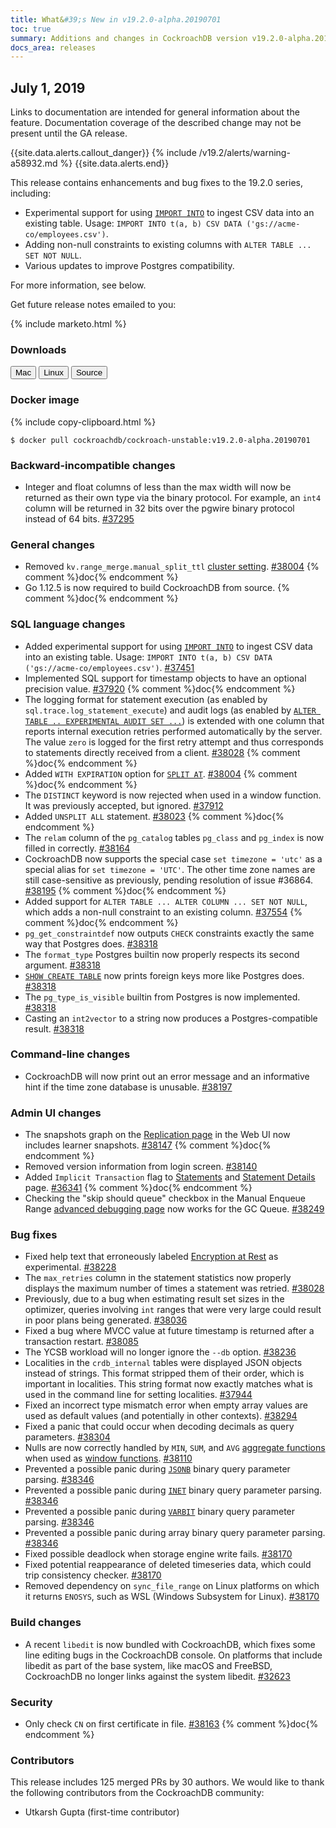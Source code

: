 ```yaml
---
title: What&#39;s New in v19.2.0-alpha.20190701
toc: true
summary: Additions and changes in CockroachDB version v19.2.0-alpha.20190701 since version v19.2.0-alpha.20190606
docs_area: releases
---
```


## July 1, 2019

Links to documentation are intended for general information about the feature. Documentation coverage of the described change may not be present until the GA release.

{{site.data.alerts.callout_danger}}
{% include /v19.2/alerts/warning-a58932.md %}
{{site.data.alerts.end}}

This release contains enhancements and bug fixes to the 19.2.0 series, including:

- Experimental support for using [`IMPORT INTO`](../v19.2/import-into.html) to ingest CSV data into an existing table. Usage: `IMPORT INTO t(a, b) CSV DATA ('gs://acme-co/employees.csv')`.
- Adding non-null constraints to existing columns with `ALTER TABLE ... SET NOT NULL`.
- Various updates to improve Postgres compatibility.

For more information, see below.

Get future release notes emailed to you:

{% include marketo.html %}

### Downloads

<div id="os-tabs" class="clearfix os-tabs_button-outline-primary">
    <a href="https://binaries.cockroachdb.com/cockroach-v19.2.0-alpha.20190701.darwin-10.9-amd64.tgz"><button id="mac" data-eventcategory="mac-binary-release-notes">Mac</button></a>
    <a href="https://binaries.cockroachdb.com/cockroach-v19.2.0-alpha.20190701.linux-amd64.tgz"><button id="linux" data-eventcategory="linux-binary-release-notes">Linux</button></a>
    <a href="https://binaries.cockroachdb.com/cockroach-v19.2.0-alpha.20190701.src.tgz"><button id="source" data-eventcategory="source-release-notes">Source</button></a>
</div>

### Docker image

{% include copy-clipboard.html %}
~~~shell
$ docker pull cockroachdb/cockroach-unstable:v19.2.0-alpha.20190701
~~~

### Backward-incompatible changes

- Integer and float columns of less than the max width will now be returned as their own type via the binary protocol. For example, an `int4` column will be returned in 32 bits over the pgwire binary protocol instead of 64 bits. [#37295][#37295]

### General changes

- Removed `kv.range_merge.manual_split_ttl` [cluster setting](../v19.2/cluster-settings.html). [#38004][#38004] {% comment %}doc{% endcomment %}
- Go 1.12.5 is now required to build CockroachDB from source. {% comment %}doc{% endcomment %}

### SQL language changes

- Added experimental support for using [`IMPORT INTO`](../v19.2/import-into.html) to ingest CSV data into an existing table. Usage: `IMPORT INTO t(a, b) CSV DATA ('gs://acme-co/employees.csv')`. [#37451][#37451]
- Implemented SQL support for timestamp objects to have an optional precision value. [#37920][#37920] {% comment %}doc{% endcomment %}
- The logging format for statement execution (as enabled by `sql.trace.log_statement_execute`) and audit logs (as enabled by [`ALTER TABLE .. EXPERIMENTAL AUDIT SET ...`](../v19.2/experimental-audit.html)) is extended with one column that reports internal execution retries performed automatically by the server. The value `zero` is logged for the first retry attempt and thus corresponds to statements directly received from a client. [#38028][#38028] {% comment %}doc{% endcomment %}
- Added `WITH EXPIRATION` option for [`SPLIT AT`](../v19.2/split-at.html). [#38004][#38004] {% comment %}doc{% endcomment %}
- The `DISTINCT` keyword is now rejected when used in a window function. It was previously accepted, but ignored. [#37912][#37912]
- Added `UNSPLIT ALL` statement. [#38023][#38023] {% comment %}doc{% endcomment %}
- The `relam` column of the `pg_catalog` tables `pg_class` and `pg_index` is now filled in correctly. [#38164][#38164]
- CockroachDB now supports the special case `set timezone = 'utc'` as a special alias for `set timezone = 'UTC'`. The other time zone names are still case-sensitive as previously, pending resolution of issue #36864. [#38195][#38195] {% comment %}doc{% endcomment %}
- Added support for `ALTER TABLE ... ALTER COLUMN ... SET NOT NULL`, which adds a non-null constraint to an existing column. [#37554][#37554] {% comment %}doc{% endcomment %}
- `pg_get_constraintdef` now outputs `CHECK` constraints exactly the same way that Postgres does. [#38318][#38318]
- The `format_type` Postgres builtin now properly respects its second argument. [#38318][#38318]
- [`SHOW CREATE TABLE`](../v19.2/show-create.html) now prints foreign keys more like Postgres does. [#38318][#38318]
- The `pg_type_is_visible` builtin from Postgres is now implemented. [#38318][#38318]
- Casting an `int2vector` to a string now produces a Postgres-compatible result. [#38318][#38318]

### Command-line changes

- CockroachDB will now print out an error message and an informative hint if the time zone database is unusable. [#38197][#38197]

### Admin UI changes

- The snapshots graph on the [Replication page](../v19.2/admin-ui-replication-dashboard.html) in the Web UI now includes learner snapshots. [#38147][#38147] {% comment %}doc{% endcomment %}
- Removed version information from login screen. [#38140][#38140]
- Added `Implicit Transaction` flag to [Statements](../v19.2/admin-ui-statements-page.html) and [Statement Details](../v19.2/admin-ui-statements-page.html#statement-details-page) page. [#36341][#36341] {% comment %}doc{% endcomment %}
- Checking the "skip should queue" checkbox in the Manual Enqueue Range [advanced debugging page](../v19.2/admin-ui-debug-pages.html) now works for the GC Queue. [#38249][#38249]

### Bug fixes

- Fixed help text that erroneously labeled [Encryption at Rest](../v19.2/encryption.html) as experimental. [#38228][#38228]
- The `max_retries` column in the statement statistics now properly displays the maximum number of times a statement was retried. [#38028][#38028]
- Previously, due to a bug when estimating result set sizes in the optimizer, queries involving `int` ranges that were very large could result in poor plans being generated. [#38036][#38036]
- Fixed a bug where MVCC value at future timestamp is returned after a transaction restart. [#38085][#38085]
- The YCSB workload will no longer ignore the `--db` option. [#38236][#38236]
- Localities in the `crdb_internal` tables were displayed JSON objects instead of strings. This format stripped them of their order, which is important in localities. This string format now exactly matches what is used in the command line for setting localities. [#37944][#37944]
- Fixed an incorrect type mismatch error when empty array values are used as default values (and potentially in other contexts). [#38294][#38294]
- Fixed a panic that could occur when decoding decimals as query parameters. [#38304][#38304]
- Nulls are now correctly handled by `MIN`, `SUM`, and `AVG` [aggregate functions](../v19.2/functions-and-operators.html#aggregate-functions) when used as [window functions](../v19.2/window-functions.html). [#38110][#38110]
- Prevented a possible panic during [`JSONB`](../v19.2/jsonb.html) binary query parameter parsing. [#38346][#38346]
- Prevented a possible panic during [`INET`](../v19.2/inet.html) binary query parameter parsing. [#38346][#38346]
- Prevented a possible panic during [`VARBIT`](../v19.2/bit.html) binary query parameter parsing. [#38346][#38346]
- Prevented a possible panic during array binary query parameter parsing. [#38346][#38346]
- Fixed possible deadlock when storage engine write fails. [#38170][#38170]
- Fixed potential reappearance of deleted timeseries data, which could trip consistency checker. [#38170][#38170]
- Removed dependency on `sync_file_range` on Linux platforms on which it returns `ENOSYS`, such as WSL (Windows Subsystem for Linux). [#38170][#38170]

### Build changes

- A recent `libedit` is now bundled with CockroachDB, which fixes some line editing bugs in the CockroachDB console. On platforms that include libedit as part of the base system, like macOS and FreeBSD, CockroachDB no longer links against the system libedit. [#32623][#32623]

### Security

- Only check `CN` on first certificate in file. [#38163][#38163] {% comment %}doc{% endcomment %}

### Contributors

This release includes 125 merged PRs by 30 authors.
We would like to thank the following contributors from the CockroachDB community:

- Utkarsh Gupta (first-time contributor)

[#32623]: https://github.com/cockroachdb/cockroach/pull/32623
[#36341]: https://github.com/cockroachdb/cockroach/pull/36341
[#37295]: https://github.com/cockroachdb/cockroach/pull/37295
[#37554]: https://github.com/cockroachdb/cockroach/pull/37554
[#37912]: https://github.com/cockroachdb/cockroach/pull/37912
[#37920]: https://github.com/cockroachdb/cockroach/pull/37920
[#37944]: https://github.com/cockroachdb/cockroach/pull/37944
[#37966]: https://github.com/cockroachdb/cockroach/pull/37966
[#38004]: https://github.com/cockroachdb/cockroach/pull/38004
[#38023]: https://github.com/cockroachdb/cockroach/pull/38023
[#38028]: https://github.com/cockroachdb/cockroach/pull/38028
[#38036]: https://github.com/cockroachdb/cockroach/pull/38036
[#38085]: https://github.com/cockroachdb/cockroach/pull/38085
[#38110]: https://github.com/cockroachdb/cockroach/pull/38110
[#38140]: https://github.com/cockroachdb/cockroach/pull/38140
[#38147]: https://github.com/cockroachdb/cockroach/pull/38147
[#38163]: https://github.com/cockroachdb/cockroach/pull/38163
[#38164]: https://github.com/cockroachdb/cockroach/pull/38164
[#38170]: https://github.com/cockroachdb/cockroach/pull/38170
[#38195]: https://github.com/cockroachdb/cockroach/pull/38195
[#38197]: https://github.com/cockroachdb/cockroach/pull/38197
[#38228]: https://github.com/cockroachdb/cockroach/pull/38228
[#38236]: https://github.com/cockroachdb/cockroach/pull/38236
[#38249]: https://github.com/cockroachdb/cockroach/pull/38249
[#38294]: https://github.com/cockroachdb/cockroach/pull/38294
[#38304]: https://github.com/cockroachdb/cockroach/pull/38304
[#38318]: https://github.com/cockroachdb/cockroach/pull/38318
[#38346]: https://github.com/cockroachdb/cockroach/pull/38346
[#37451]: https://github.com/cockroachdb/cockroach/pull/37451
